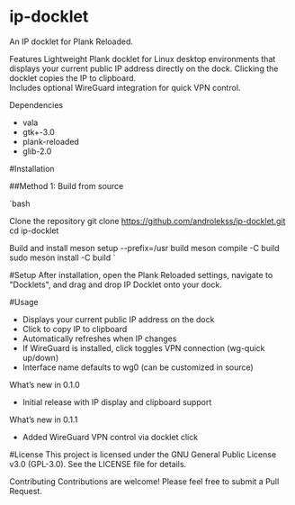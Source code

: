 # ip-docklet

An IP docklet for Plank Reloaded.

Features
Lightweight Plank docklet for Linux desktop environments that displays your current public IP address directly on the dock.
Clicking the docklet copies the IP to clipboard.  
Includes optional WireGuard integration for quick VPN control.

Dependencies

- vala  
- gtk+-3.0  
- plank-reloaded  
- glib-2.0  

#Installation

##Method 1: Build from source

`bash

Clone the repository
git clone https://github.com/androlekss/ip-docklet.git
cd ip-docklet

Build and install
meson setup --prefix=/usr build
meson compile -C build
sudo meson install -C build
`

#Setup
After installation, open the Plank Reloaded settings, navigate to "Docklets", and drag and drop IP Docklet onto your dock.

#Usage

- Displays your current public IP address on the dock  
- Click to copy IP to clipboard  
- Automatically refreshes when IP changes  
- If WireGuard is installed, click toggles VPN connection (wg-quick up/down)  
- Interface name defaults to wg0 (can be customized in source)

What’s new in 0.1.0

- Initial release with IP display and clipboard support

What’s new in 0.1.1

- Added WireGuard VPN control via docklet click

#License
This project is licensed under the GNU General Public License v3.0 (GPL-3.0). See the LICENSE file for details.

Contributing
Contributions are welcome! Please feel free to submit a Pull Request.
